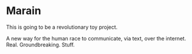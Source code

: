 # Marain

This is going to be a revolutionary toy project.

A new way for the human race to communicate, via text, over the internet. Real. Groundbreaking. Stuff.
